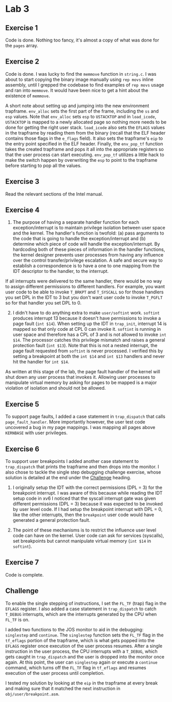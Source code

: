 # Lab 3

## Exercise 1

Code is done. Nothing too fancy, it's almost a copy of what was done for the `pages` array.

## Exercise 2

Code is done. I was lucky to find the `memmove` function in `string.c`. I was about to start copying the binary image manually using `rep movs` inline assembly, until I grepped the codebase to find examples of `rep movs` usage and ran into `memmove`. It would have been nice to get a hint about the existence of `memmove`.

A short note about setting up and jumping into the new environment trapframe. `env_alloc` sets the first part of the frame, including the `ss` and `esp` values. Note that `env_alloc` sets `esp` to `USTACKTOP` and in `load_icode`, `USTACKTOP` is mapped to a newly allocated page so nothing more needs to be done for getting the right user stack. `load_icode` also sets the `EFLAGS` values in the trapframe by reading them from the binary (recall that the ELF header contains those flags in the `e_flags` field). It also sets the trapframe's `eip` to the entry point specified in the ELF header. Finally, the `env_pop_tf` function takes the created trapframe and pops it all into the appropriate registers so that the user process can start executing. `env_pop_tf` utilizes a little hack to make the switch happen by overwriting the `esp` to point to the trapframe before starting to pop all the values.

## Exercise 3

Read the relevant sections of the Intel manual.

## Exercise 4

1. The purpose of having a separate handler function for each exception/interrupt is to maintain privilege isolation between user space and the kernel. The handler's function is twofold: (a) pass arguments to the code that is going to handle the exception/interrupt and (b) determine which piece of code will handle the exception/interrupt. By hardcoding both of these pieces of information in the handler functions, the kernel designer prevents user processes from having any influence over the control transfer/privilege escalation. A safe and secure way to establish a correspondence is to have a one to one mapping from the IDT descriptor to the handler, to the interrupt.

  If all interrupts were delivered to the same handler, there would be no way to assign different permissions to different handlers. For example, you want user code to be able to invoke `T_BRKPT` and `T_SYSCALL` so for those handlers you set DPL in the IDT to 3 but you don't want user code to invoke `T_PGFLT` so for that handler you set DPL to 0.

2. I didn't have to do anything extra to make `user/softint` work. `softint` produces interrupt 13 because it doesn't have permissions to invoke a page fault (`int $14`). When setting up the IDT in `trap_init`, interrupt 14 is mapped so that only code at CPL 0 can invoke it. `softint` is running in user space and therefore has a CPL of 3 and is not allowed to invoke `int $14`. The processor catches this privilege mismatch and raises a general protection fault (`int $13`). Note that this is not a nested interrupt, the page fault requested from `softint` is never processed. I verified this by setting a breakpoint at both the `int $14` and `int $13` handlers and never hit the handler for `int $14`.

  As written at this stage of the lab, the page fault handler of the kernel will shut down any user process that invokes it. Allowing user processes to manipulate virtual memory by asking for pages to be mapped is a major violation of isolation and should not be allowed.

## Exercise 5

To support page faults, I added a case statement in `trap_dispatch` that calls `page_fault_handler`. More importantly however, the user test code uncovered a bug in my page mappings. I was mapping all pages above `KERNBASE` with user privileges.

## Exercise 6

To support user breakpoints I added another case statement to `trap_dispatch` that prints the trapframe and then drops into the monitor. I also chose to tackle the single step debugging challenge exercise, whose solution is detailed at the end under the [Challenge](##challenge) heading.

1. I originally setup the IDT with the correct permissions (DPL = 3) for the breakpoint interrupt. I was aware of this because while reading the IDT setup code in xv6 I noticed that the syscall interrupt gate was given different permissions (DPL = 3) because it was expected to be invoked by user level code. If I had setup the breakpoint interrupt with DPL = 0, like the other interrupts, then the `breakpoint` user code would have generated a general protection fault.

2. The point of these mechanisms is to restrict the influence user level code can have on the kernel. User code can ask for services (syscalls), set breakpoints but cannot manipulate virtual memory (`int $14` in `softint`).

## Exercise 7

Code is complete.

## Challenge

To enable the single stepping of instructions, I set the `FL_TF` (trap) flag in the `EFLAGS` register. I also added a case statement in `trap_dispatch` to catch `T_DEBUG` interrupts, which are the interrupts generated by the CPU when `FL_TF` is on.

I added two functions to the JOS monitor to aid in the debugging: `singlestep` and `continue`. The `singlestep` function sets the `FL_TF` flag in the `tf_eflags` portion of the trapframe, which is what gets popped into the `EFLAGS` register once execution of the user process resumes. After a single instruction in the user process, the CPU interrupts with a `T_DEBUG`, which gets caught in `trap_dispatch` and the user is dropped into the monitor once again. At this point, the user can `singlestep` again or execute a `continue` command, which turns off the `FL_TF` flag in `tf_eflags` and resumes execution of the user process until completion.

I tested my solution by looking at the `eip` in the trapframe at every break and making sure that it matched the next instruction in `obj/user/breakpoint.asm`.
